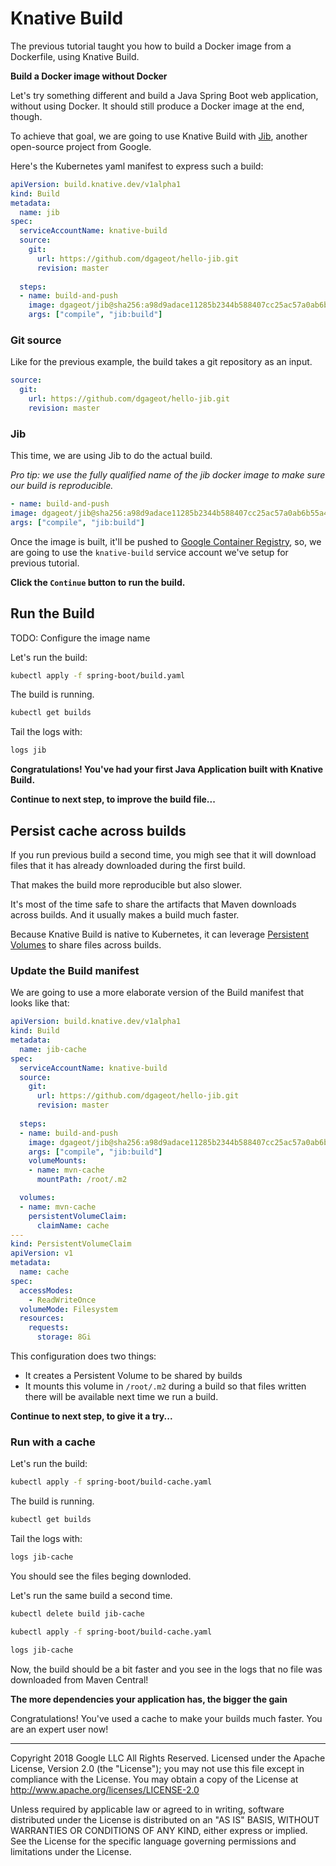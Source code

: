 # Knative Build

The previous tutorial taught you how to build a Docker image from a Dockerfile,
using Knative Build.

**Build a Docker image without Docker**

Let's try something different and build a Java Spring Boot web application, without using
Docker. It should still produce a Docker image at the end, though.

To achieve that goal, we are going to use Knative Build with [Jib](https://github.com/GoogleContainerTools/jib),
another open-source project from Google.

Here's the Kubernetes <walkthrough-editor-open-file filePath="build-crd/spring-boot/build.yaml">yaml manifest</walkthrough-editor-open-file>
to express such a build:

```yaml
apiVersion: build.knative.dev/v1alpha1
kind: Build
metadata:
  name: jib
spec:
  serviceAccountName: knative-build
  source:
    git:
      url: https://github.com/dgageot/hello-jib.git
      revision: master
 
  steps:
  - name: build-and-push
    image: dgageot/jib@sha256:a98d9adace11285b2344b588407cc25ac57a0ab6b55a4534b2ac97f0b0ed8609
    args: ["compile", "jib:build"]
```

### Git source

Like for the previous example, the build takes a git repository as an input.

```yaml
source:
  git:
    url: https://github.com/dgageot/hello-jib.git
    revision: master
```

### Jib

This time, we are using Jib to do the actual build.

*Pro tip: we use the fully qualified name of the jib docker image to make sure our build is reproducible.*

```yaml
- name: build-and-push
image: dgageot/jib@sha256:a98d9adace11285b2344b588407cc25ac57a0ab6b55a4534b2ac97f0b0ed8609
args: ["compile", "jib:build"]
```

Once the image is built, it'll be pushed to [Google Container Registry](https://cloud.google.com/container-registry/),
so, we are going to use the `knative-build` service account we've setup for previous tutorial.

**Click the `Continue` button to run the build.**

## Run the Build

TODO: Configure the image name

Let's run the build:

```bash
kubectl apply -f spring-boot/build.yaml
```

The build is running.

```bash
kubectl get builds
```

Tail the logs with:

```bash
logs jib
```

**Congratulations! You've had your first Java Application built with Knative Build.**

<walkthrough-conclusion-trophy></walkthrough-conclusion-trophy>

**Continue to next step, to improve the build file...**

## Persist cache across builds

If you run previous build a second time, you migh see that it will download files
that it has already downloaded during the first build.

That makes the build more reproducible but also slower.

It's most of the time safe to share the artifacts that Maven downloads across builds.
And it usually makes a build much faster.

Because Knative Build is native to Kubernetes, it can leverage [Persistent Volumes](https://kubernetes.io/docs/concepts/storage/persistent-volumes/)
to share files across builds.

### Update the Build manifest

We are going to use a more elaborate version of the Build manifest that looks like that:

```yaml
apiVersion: build.knative.dev/v1alpha1
kind: Build
metadata:
  name: jib-cache
spec:
  serviceAccountName: knative-build
  source:
    git:
      url: https://github.com/dgageot/hello-jib.git
      revision: master
 
  steps:
  - name: build-and-push
    image: dgageot/jib@sha256:a98d9adace11285b2344b588407cc25ac57a0ab6b55a4534b2ac97f0b0ed8609
    args: ["compile", "jib:build"]
    volumeMounts:
    - name: mvn-cache
      mountPath: /root/.m2

  volumes:
  - name: mvn-cache
    persistentVolumeClaim:
      claimName: cache
---
kind: PersistentVolumeClaim
apiVersion: v1
metadata:
  name: cache
spec:
  accessModes:
    - ReadWriteOnce
  volumeMode: Filesystem
  resources:
    requests:
      storage: 8Gi
```

This configuration does two things:

 + It creates a Persistent Volume to be shared by builds
 + It mounts this volume in `/root/.m2` during a build so that files written there will be available next time we run a build.

**Continue to next step, to give it a try...**

### Run with a cache

Let's run the build:

```bash
kubectl apply -f spring-boot/build-cache.yaml
```

The build is running.

```bash
kubectl get builds
```

Tail the logs with:

```bash
logs jib-cache
```

You should see the files beging downloded.

Let's run the same build a second time.

```bash
kubectl delete build jib-cache
```

```bash
kubectl apply -f spring-boot/build-cache.yaml
```

```bash
logs jib-cache
```

Now, the build should be a bit faster and you see in the logs that no file
was downloaded from Maven Central!

**The more dependencies your application has, the bigger the gain**

<walkthrough-conclusion-trophy></walkthrough-conclusion-trophy>

Congratulations! You've used a cache to make your builds much faster. You are an expert
user now!

---------------
Copyright 2018 Google LLC All Rights Reserved. Licensed under the Apache
License, Version 2.0 (the "License"); you may not use this file except in
compliance with the License. You may obtain a copy of the License at
http://www.apache.org/licenses/LICENSE-2.0

Unless required by applicable law or agreed to in writing, software
distributed under the License is distributed on an "AS IS" BASIS, WITHOUT
WARRANTIES OR CONDITIONS OF ANY KIND, either express or implied. See the
License for the specific language governing permissions and limitations under
the License.